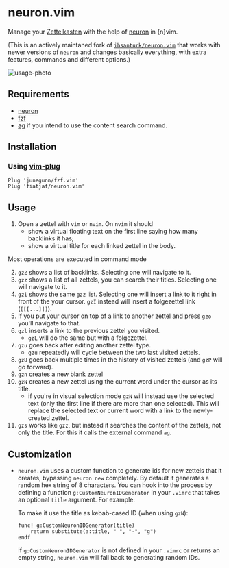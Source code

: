 # neuron.vim
Manage your [Zettelkasten](https://neuron.zettel.page/2011401.html) with the
help of [neuron](https://github.com/srid/neuron) in {n}vim.

(This is an actively maintaned fork of [`ihsanturk/neuron.vim`](https://github.com/ihsanturk/neuron.vim) that works with newer versions of `neuron` and changes basically everything, with extra features, commands and different options.)

![usage-photo](screenshot.png)

## Requirements

- [neuron](https://github.com/srid/neuron)
- [fzf](https://github.com/junegunn/fzf.vim)
- [ag](https://github.com/mizuno-as/silversearcher-ag) if you intend to use the content search command.

## Installation
### Using [vim-plug](https://github.com/junegunn/vim-plug)
```vim
Plug 'junegunn/fzf.vim'
Plug 'fiatjaf/neuron.vim'
```

## Usage

  1. Open a zettel with `vim` or `nvim`. On `nvim` it should
     - show a virtual floating text on the first line saying how many backlinks it has;
     - show a virtual title for each linked zettel in the body.

Most operations are executed in command mode

  2. `gzZ` shows a list of backlinks. Selecting one will navigate to it.
  3. `gzz` shows a list of all zettels, you can search their titles. Selecting one will navigate to it.
  4. `gzi` shows the same `gzz` list. Selecting one will insert a link to it right in front of the your cursor. `gzI` instead will insert a folgezettel link (`[[[...]]]`).
  5. If you put your cursor on top of a link to another zettel and press `gzo` you'll navigate to that.
  6. `gzl` inserts a link to the previous zettel you visited.
     - `gzL` will do the same but with a folgezettel.
  7. `gzu` goes back after editing another zettel type.
     - `gzu` repeatedly will cycle between the two last visited zettels.
  9. `gzU` goes back multiple times in the history of visited zettels (and `gzP` will go forward).
 10. `gzn` creates a new blank zettel
 11. `gzN` creates a new zettel using the current word under the cursor as its title.
     - if you're in visual selection mode `gzN` will instead use the selected text (only the first line if there are more than one selected). This will replace the selected text or current word with a link to the newly-created zettel.
 12. `gzs` works like `gzz`, but instead it searches the content of the zettels, not only the title. For this it calls the external command `ag`.

## Customization

  - `neuron.vim` uses a custom function to generate ids for new zettels that it creates, bypassing `neuron new` completely. By default it generates a random hex string of 8 characters. You can hook into the process by defining a function `g:CustomNeuronIDGenerator` in your `.vimrc` that takes an optional `title` argument. For example:

    To make it use the title as kebab-cased ID (when using `gzN`):

    ```
    func! g:CustomNeuronIDGenerator(title)
    	return substitute(a:title, " ", "-", "g")
    endf
    ```

    If `g:CustomNeuronIDGenerator` is not defined in your `.vimrc` or returns an empty string, `neuron.vim` will fall back to generating random IDs.
